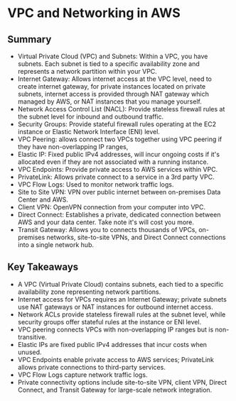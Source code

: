 # VPC and Networking in AWS

## Summary

- Virtual Private Cloud (VPC) and Subnets: Within a VPC, you have subnets. Each subnet is tied to a specific availability zone and represents a network partition within your VPC.
- Internet Gateway: Allows internet access at the VPC level, need to create internet gateway, for private instances located on private subnets, internet access is provided through NAT gateway which managed by AWS, or NAT instances that you manage yourself.
- Network Access Control List (NACL): Provide stateless firewall rules at the subnet level for inbound and outbound traffic. 
- Security Groups: Provide stateful firewall rules operating at the EC2 instance or Elastic Network Interface (ENI) level.
- VPC Peering: allows connect two VPCs together using VPC peering if they have non-overlapping IP ranges,
- Elastic IP: Fixed public IPv4 addresses, will incur ongoing costs if it's allocated even if they are not associated with a running instance.
- VPC Endpoints: Provide private access to AWS services within VPC.
- PrivateLink: Allows private connect to a service in a 3rd party VPC.
- VPC Flow Logs: Used to monitor network traffic logs.
- Site to Site VPN: VPN over public internet between on-premises Data Center and AWS.
- Client VPN: OpenVPN connection from your computer into VPC.
- Direct Connect: Establishes a private, dedicated connection between AWS and your data center. Take note it's will cost you more.
- Transit Gateway: Allows you to connects thousands of VPCs, on-premises networks, site-to-site VPNs, and Direct Connect connections into a single network hub.

## Key Takeaways

- A VPC (Virtual Private Cloud) contains subnets, each tied to a specific availability zone representing network partitions.
- Internet access for VPCs requires an Internet Gateway; private subnets use NAT gateways or NAT instances for outbound internet access.
- Network ACLs provide stateless firewall rules at the subnet level, while security groups offer stateful rules at the instance or ENI level.
- VPC peering connects VPCs with non-overlapping IP ranges but is non-transitive.
- Elastic IPs are fixed public IPv4 addresses that incur costs when unused.
- VPC Endpoints enable private access to AWS services; PrivateLink allows private connections to third-party services.
- VPC Flow Logs capture network traffic logs.
- Private connectivity options include site-to-site VPN, client VPN, Direct Connect, and Transit Gateway for large-scale network integration.